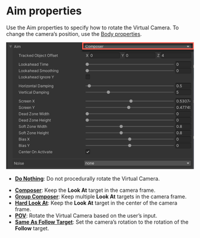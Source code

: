 # Aim properties

Use the Aim properties to specify how to rotate the Virtual Camera. To change the camera’s position, use the [Body properties](CinemachineVirtualCameraBody.html).

![Aim properties, with the Composer algorithm (red)](images/CinemachineAim.png)

* [__Do Nothing__](CinemachineAimDoNothing.html): Do not procedurally rotate the Virtual Camera.


- [__Composer__](CinemachineAimComposer.html): Keep the __Look At__ target in the camera frame.
- [__Group Composer__](CinemachineAimGroupComposer.html): Keep multiple __Look At__ targets in the camera frame.
- [__Hard Look At__](CinemachineAimHardLook.html): Keep the __Look At__ target in the center of the camera frame.
- [__POV__](CinemachineAimPOV.html): Rotate the Virtual Camera based on the user’s input.
- [__Same As Follow Target__](CinemachineAimSameAsFollow.html): Set the camera’s rotation to the rotation of the __Follow__ target.